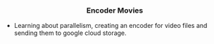 <h3 align="center">
  Encoder Movies
</h3>

- Learning about parallelism, creating an encoder for video files and sending them to google cloud storage.
